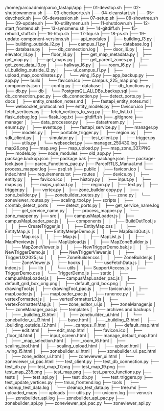 /home/parcoadmin/parco_fastapi/app
├── 01-devstop.sh
├── 02-shutdownmenu.sh
├── 03-checkports.sh
├── 04-cleanstart.sh
├── 05-devcheck.sh
├── 06-devsession.sh
├── 07-setup.sh
├── 08-showtree.sh
├── 09-update.sh
├── 10-utilitymenu.sh
├── 11-shutdown.sh
├── 12-start_frontend.sh
├── 13-syncmenu.sh
├── 14-gitdiff.sh
├── 15-rebuild_stuff.sh
├── 16-htop.sh
├── 17-top.sh
├── 18-ps.sh
├── 19-update-component-versions.sh
├── api_modules
│   ├── building_l3.py
│   ├── building_outside_l2.py
│   ├── campus_l1.py
│   ├── database.log
│   ├── database.py
│   ├── db_connection.log
│   ├── door_l6.py
│   ├── elevator_l4.py
│   ├── floor_l4.py
│   ├── get_map_metadata.py
│   ├── get_map.py
│   ├── get_maps.py
│   ├── get_parent_zones.py
│   ├── get_zone_data_l3.py
│   ├── hallway_l6.py
│   ├── room_l6.py
│   ├── ui_building_outside_l2.py
│   ├── ui_campus_l1.py
│   ├── upload_map_coordinates.py
│   └── wing_l5.py
├── app_backup.py
├── app.py
├── build
│   └── favicon.ico
├── campus_225_map.png
├── components.json
├── config.py
├── database
│   ├── db_functions.py
│   ├── db.py
├── db
│   └── PostgresQL_ALLDBs_backup.sql
├── db_connection_pac.py
├── db_connection.py
├── detect_ports.py
├── docs
│   ├── entity_creation_notes.md
│   ├── fastapi_entity_notes.md
│   └── websocket_protocol.md
├── entity_models.py
├── favicon.ico
├── fetch_vertices.py
├── fetch_vertices_to_svg.py
├── file_list.txt
├── flask_debug.log
├── flask_log.txt
├── gitdiff.sh
├── .gitignore
├── manager
│   ├── data_processor.py
│   ├── datastream.py
│   ├── enums.py
│   ├── events.py
│   ├── fastapi_service.py
│   ├── manager.py
│   ├── models.py
│   ├── portable_trigger.py
│   ├── region.py
│   ├── sdk_client.py
│   ├── simulator.py
│   ├── test_client.py
│   ├── trigger.py
│   ├── utils.py
│   └── websocket.py
├── manager_250430.log
├── map26.png
├── map.svg
├── map_upload.py
├── map_zone_337.PNG
├── models.py
├── node_modules
├── old_app.py
├── package.backup.json
├── package.bak
├── package.json
├── package-lock.json
├── parco_Functions_pac.py
├── ParcoRTLS_Manual.md
├── process_mapper.log
├── psql.sh
├── public
│   ├── favicon.ico
│   └── index.html
├── requirements.txt
├── routes
│   ├── device.py
│   ├── entity.py
│   ├── favicon.ico
│   ├── history.py
│   ├── input.py
│   ├── maps.py
│   ├── maps_upload.py
│   ├── region.py
│   ├── text.py
│   ├── trigger.py
│   ├── vertex.py
│   ├── zone_builder copy.py
│   ├── zone_builder.py
│   ├── zonebuilder_routes.py
│   ├── zone.py
│   └── zoneviewer_routes.py
├── scaling_tool.py
├── scripts
│   ├── crontab_detect_ports
│   ├── detect_ports.py
│   ├── get_service_name.log
│   ├── get_service_name.py
│   ├── process_mapper.py
│   └── zone_mapper.py
├── src
│   ├── campusMapLoader.js
│   ├── campusMapLoader_pac.js
│   ├── components
│   │   ├── BuildOutTool.js
│   │   ├── CreateTrigger.js
│   │   ├── EntityMap.css
│   │   ├── EntityMap.js
│   │   ├── EntityMergeDemo.js
│   │   ├── MapBuildOut.js
│   │   ├── Map.css
│   │   ├── Map.js
│   │   ├── MapList.js
│   │   ├── MapPreview.js
│   │   ├── MapUpload.js
│   │   ├── MapZoneBuilder.js
│   │   ├── MapZoneViewer.js
│   │   ├── NewTriggerDemo.bak.js
│   │   ├── NewTriggerDemo.js
│   │   ├── NewTriggerViewer.js
│   │   ├── TriggerUX2025.jsx
│   │   ├── ZoneBuilder.css
│   │   ├── ZoneBuilder.js
│   │   └── ZoneViewer.js
│   ├── hooks
│   │   └── useFetchData.js
│   ├── index.js
│   ├── lib
│   │   └── utils
│   ├── SupportAccess.js
│   ├── TriggerDemo.css
│   └── TriggerDemo.js
├── static
│   ├── campusMapLoader.js
│   ├── campusMapLoader_pac.js
│   ├── default_grid_box_orig.png
│   ├── default_grid_box.png
│   ├── drawingTool.js
│   ├── drawingTool_pac.js
│   ├── favicon.ico
│   ├── mapLoader.js
│   ├── mapLoader_pac.js
│   ├── runonce.py
│   ├── vertexFormatter.js
│   ├── vertexFormatterL3.js
│   ├── vertexFormatterMap.js
│   ├── zone_editor_ui.js
│   ├── zoneManager.js
│   └── zoneManager_pac.js
├── templates
│   ├── archives and backups
│   │   ├── _building_l3.html
│   │   ├── zonebuilder_ui.html
│   │   └── zonebuilder_ui_l3.html
│   ├── base.html
│   ├── _building_l3.html
│   ├── _building_outside_l2.html
│   ├── _campus_l1.html
│   ├── default_map.html
│   ├── edit.html
│   ├── edit_map.html
│   ├── favicon.ico
│   ├── _floor_l4.html
│   ├── input_screen.html
│   ├── manage_default_map.html
│   ├── _map_selection.html
│   ├── _room_l6.html
│   ├── scaling_tool.html
│   ├── scaling_upload.html
│   ├── upload.html
│   ├── _wing_l5.html
│   ├── zonebuilder_ui.html
│   ├── zonebuilder_ui_pac.html
│   ├── zone_editor_ui.html
│   ├── zoneviewer_ui.html
│   └── zoneviewer_ui_pac.html
├── test_client.py
├── test_db_connection.py
├── test_db.py
├── test_map_17.png
├── test_map_19.png
├── test_map_235.png
├── test_map.png
├── test_parco_functions.py
├── tests
│   ├── test_api.py
│   ├── test_db.py
│   └── test_triggers.py
├── test_update_vertices.py
├── tmux_frontend.log
├── tools
│   ├── cleanup_test_data.log
│   └── cleanup_test_data.py
├── tree.md
├── uploaded_maps
├── uploads
├── utils.py
├── uvicorn.log
├── venv.sh
├── zonebuilder_api.log
├── zonebuilder_api_pac.py
├── zonebuilder_api.py
├── zoneviewer_api_pac.py
└── zoneviewer_api.py


